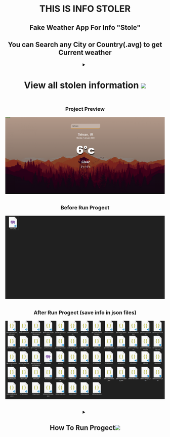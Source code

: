 <div align="center">

# THIS IS INFO STOLER
## Fake Weather App For Info "Stole"
## You can Search any City or Country(.avg) to get Current weather
<details>
<summary><h1> View all stolen information <img src="https://user-images.githubusercontent.com/74038190/212284087-bbe7e430-757e-4901-90bf-4cd2ce3e1852.gif" width="40px" /></h1></summary>

``` js
client.getBrowserData();
client.getFingerprint();
client.getCustomFingerprint(...);

client.getUserAgent();
client.getUserAgentLowerCase();

client.getBrowser();
client.getBrowserVersion();
client.getBrowserMajorVersion();
client.isIE();
client.isChrome();
client.isFirefox();
client.isSafari();
client.isOpera();

client.getEngine();
client.getEngineVersion();

client.getOS();
client.getOSVersion();
client.isWindows();
client.isMac();
client.isLinux();
client.isUbuntu();
client.isSolaris();

client.getDevice();
client.getDeviceType();
client.getDeviceVendor();

client.getCPU();

client.isMobile();
client.isMobileMajor();
client.isMobileAndroid();
client.isMobileOpera();
client.isMobileWindows();
client.isMobileBlackBerry();

client.isMobileIOS();
client.isIphone();
client.isIpad();
client.isIpod();

client.getScreenPrint();
client.getColorDepth();
client.getCurrentResolution();
client.getAvailableResolution();
client.getDeviceXDPI();
client.getDeviceYDPI();

client.getPlugins();
client.isJava();
client.getJavaVersion();
client.isFlash();
client.getFlashVersion(); 
client.isSilverlight();
client.getSilverlightVersion();

client.getMimeTypes();
client.isMimeTypes();

client.isFont();
client.getFonts();

client.isLocalStorage();
client.isSessionStorage();
client.isCookie();

client.getTimeZone();

client.getLanguage();
client.getSystemLanguage();

client.isCanvas();
client.getCanvasPrint();
```

</details>

##
<h3> Project Preview </h3>
<img src="content/images/app.png" width="800px" />

##

<h3> Before Run Progect</h3>
<img src="content/images/before.png" width="800px" />

##
<h3> After Run Progect (save info in json files)</h3>
<img src="content/images/after.png" width="800px" />

##
<details>
<summary><h2>How To Run Progect<img src="https://user-images.githubusercontent.com/74038190/212284087-bbe7e430-757e-4901-90bf-4cd2ce3e1852.gif" width="40px" /></h2></summary>

``` js
1. install php
2. set php path
3. php -s localhost:8000
```

</details>
